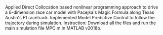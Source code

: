 Applied Direct Collocation based nonlinear programming approach to drive a 6-dimension race car model with Pacejka's Magic Formula along Texas Austin's F1 racetrack. 
Implemented Model Predictive Control to follow the trajectory during simulation. 
Instruction: Download all the files and run the main simulation file MPC.m in MATLAB v2018b. 
